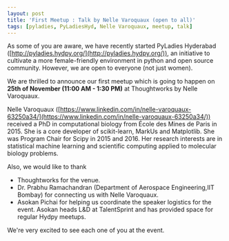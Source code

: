 ```yaml
---
layout: post
title: 'First Meetup : Talk by Nelle Varoquaux (open to all)'
tags: [pyladies, PyLadiesHyd, Nelle Varoquaux, meetup, talk]
---
```


As some of you are aware, we have recently started PyLadies Hyderabad ([http://pyladies.hydpy.org/](http://pyladies.hydpy.org/)), an initiative to cultivate a more female-friendly environment in python and open source community. However, we are open to everyone (not just women).

We are thrilled to announce our first meetup which is going to happen on **25th of November (11:00 AM - 1:30 PM)** at Thoughtworks by Nelle Varoquaux.

Nelle Varoquaux ([https://www.linkedin.com/in/nelle-varoquaux-63250a34/](https://www.linkedin.com/in/nelle-varoquaux-63250a34/)) received a PhD in computational biology from École des Mines de Paris in 2015. She is a core developer of scikit-learn, MarkUs and Matplotlib. She was Program Chair for Scipy in 2015 and 2016. Her research interests are in statistical machine learning and scientific computing applied to molecular biology problems.

Also, we would like to thank

- Thoughtworks for the venue.
- Dr. Prabhu Ramachandran (Department of Aerospace Engineering,IIT Bombay) for connecting us with Nelle Varoquaux.
- Asokan Pichai for helping us coordinate the speaker logistics for the event. Asokan heads L&D at TalentSprint and has provided space for regular Hydpy meetups.

We're very excited to see each one of you at the event.


